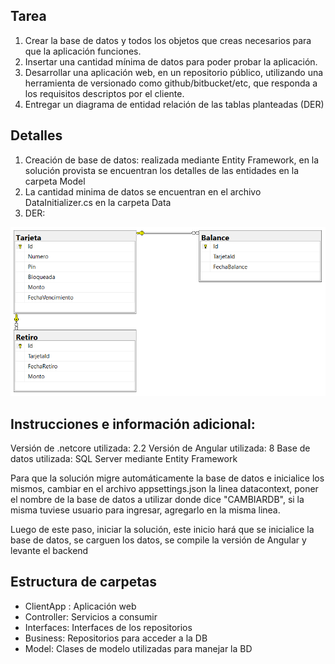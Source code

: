 
Tarea
---
1. Crear la base de datos y todos los objetos que creas necesarios para que la aplicación funciones.
2. Insertar una cantidad mínima de datos para poder probar la aplicación.
3. Desarrollar una aplicación web, en un repositorio público, utilizando una herramienta de versionado como
github/bitbucket/etc, que responda a los requisitos descriptos por el cliente.
4. Entregar un diagrama de entidad relación de las tablas planteadas (DER)


Detalles
---
1. Creación de base de datos: realizada mediante Entity Framework, en la solución provista se encuentran los detalles de las entidades en la carpeta Model
2. La cantidad minima de datos se encuentran en el archivo DataInitializer.cs en la carpeta Data
4. DER: 

![DER](https://github.com/rodrigoep94/Solucion-origin/blob/master/DER.PNG)

Instrucciones e información adicional:
---
Versión de .netcore utilizada: 2.2
Versión de Angular utilizada: 8
Base de datos utilizada: SQL Server mediante Entity Framework

Para que la solución migre automáticamente la base de datos e inicialice los mismos, cambiar en el archivo appsettings.json la linea datacontext, poner el nombre de la base de datos a utilizar donde dice "CAMBIARDB", si la misma tuviese usuario para ingresar, agregarlo en la misma linea.

Luego de este paso, iniciar la solución, este inicio hará que se inicialice la base de datos, se carguen los datos, se compile la versión de Angular y levante el backend

Estructura de carpetas
---
* ClientApp : Aplicación web
* Controller: Servicios a consumir
* Interfaces: Interfaces de los repositorios
* Business: Repositorios para acceder a la DB
* Model: Clases de modelo utilizadas para manejar la BD

